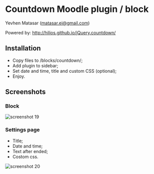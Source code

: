 # Countdown Moodle plugin / block
Yevhen Matasar (matasar.ei@gmail.com)

Powered by: http://hilios.github.io/jQuery.countdown/
## Installation
* Copy files to /blocks/countdown/;
* Add plugin to sidebar;
* Set date and time, title and custom CSS (optional);
* Enjoy.

## Screenshots
### Block
![screenshot 19](https://user-images.githubusercontent.com/6638367/29490911-077c713e-8554-11e7-8fbb-efde686700b8.png)
### Settings page
* Title;
* Date and time;
* Text after ended;
* Costom css.

![screenshot 20](https://user-images.githubusercontent.com/6638367/29490912-0794362a-8554-11e7-8b8a-d4b15818d603.png)
